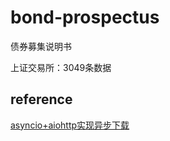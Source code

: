 # bond-prospectus
债券募集说明书

上证交易所：3049条数据
## reference
[asyncio+aiohttp实现异步下载](https://www.misad.me/2018-05-11-asynciodownload/)